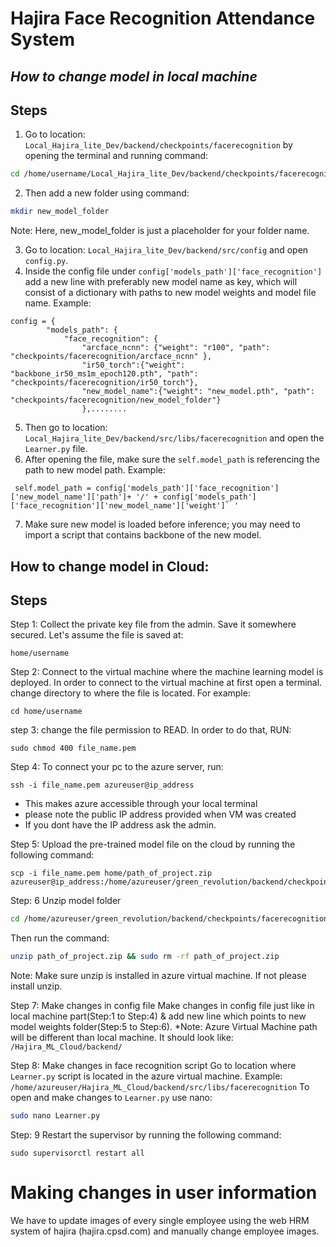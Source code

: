 # Hajira Face Recognition Attendance System
## _How to change model in local machine_

## Steps 
1. Go to location: `Local_Hajira_lite_Dev/backend/checkpoints/facerecognition` by opening the terminal and running command:
```bash
cd /home/username/Local_Hajira_lite_Dev/backend/checkpoints/facerecognition
```
2. Then add a new folder using command:
```bash
mkdir new_model_folder 
``` 
Note: Here, new_model_folder is just a placeholder for your folder name.

3. Go to location: `Local_Hajira_lite_Dev/backend/src/config` and open `config.py`.
4. Inside the config file under `config['models_path']['face_recognition']` add a new line with preferably new model name as key, which will consist of a dictionary with paths to new model weights and model file name.
Example:
```
config = {
        "models_path": {
            "face_recognition": {
                "arcface_ncnn": {"weight": "r100", "path": "checkpoints/facerecognition/arcface_ncnn" },
                "ir50_torch":{"weight": "backbone_ir50_ms1m_epoch120.pth", "path": "checkpoints/facerecognition/ir50_torch"}, 
                "new_model_name":{"weight": "new_model.pth", "path": "checkpoints/facerecognition/new_model_folder"}
                },........

```

5. Then go to location: `Local_Hajira_lite_Dev/backend/src/libs/facerecognition` and open the `Learner.py` file.
6. After opening the file, make sure the `self.model_path` is referencing the path to new model path. 
Example: 
``` python3
 self.model_path = config['models_path']['face_recognition']['new_model_name']['path']+ '/' + config['models_path']['face_recognition']['new_model_name']['weight']` '
```
7. Make sure new model is loaded before inference; you may need to import a script that contains backbone of the new model. 



## How to change model in Cloud:

## Steps 
Step 1: Collect the private key file from the admin. Save it somewhere secured. Let's assume the file is saved at: 
```
home/username
```

Step 2: Connect to the virtual machine where the machine learning model is deployed. In order to connect to the virtual machine at first open a terminal. change directory to where the file is located. 
For example: 
```
cd home/username
```
step 3: change the file permission to READ.
In order to do that, RUN:
 ```
sudo chmod 400 file_name.pem
```
Step 4: To connect your pc to the azure server, run:
```
ssh -i file_name.pem azureuser@ip_address
```
* This makes azure accessible through your local terminal
* please note the public IP address provided when VM was created
* If you dont have the IP address ask the admin.


Step 5: Upload the pre-trained model file on the cloud by running the following command:
``` 
scp -i file_name.pem home/path_of_project.zip azureuser@ip_address:/home/azureuser/green_revolution/backend/checkpoints/facerecognition/model_folder
```
Step: 6 Unzip model folder
```bash 
cd /home/azureuser/green_revolution/backend/checkpoints/facerecognition/model_folder
``` 
Then run the command:
```bash 
unzip path_of_project.zip && sudo rm -rf path_of_project.zip
```
Note: Make sure unzip is installed in azure virtual machine. If not please install unzip.

Step 7: Make changes in config file 
Make changes in config file just like in local machine part(Step:1 to Step:4) & add new line which points to new model weights folder(Step:5 to Step:6).
*Note: Azure Virtual Machine path will be different than local machine. It should look like: `/Hajira_ML_Cloud/backend/`

    
Step 8: Make changes in face recognition script
Go to location where `Learner.py` script is located in the azure virtual machine.
Example: `/home/azureuser/Hajira_ML_Cloud/backend/src/libs/facerecognition`
To open and make changes to `Learner.py` use nano: 
```bash
sudo nano Learner.py
```

Step: 9 Restart the supervisor by running the following command:
```
sudo supervisorctl restart all
```

# Making changes in user information 
We have to update images of every single employee using the web HRM system of hajira (hajira.cpsd.com) and manually change employee images.
